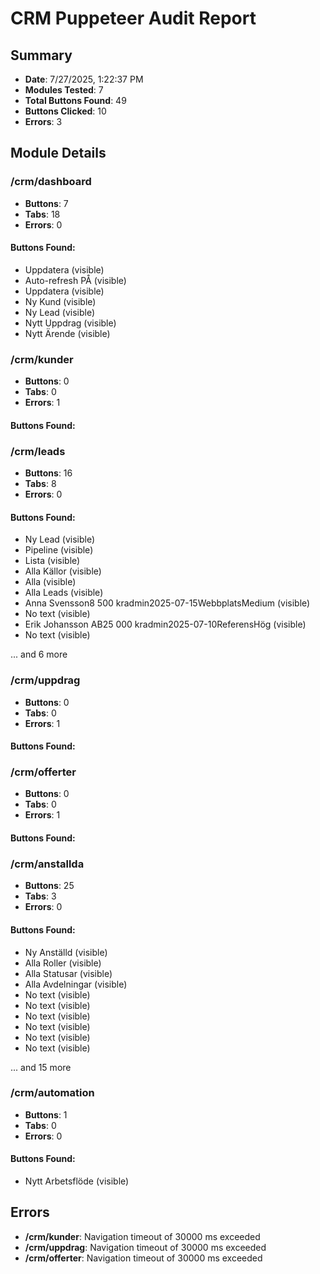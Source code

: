 # CRM Puppeteer Audit Report

## Summary
- **Date**: 7/27/2025, 1:22:37 PM
- **Modules Tested**: 7
- **Total Buttons Found**: 49
- **Buttons Clicked**: 10
- **Errors**: 3

## Module Details


### /crm/dashboard
- **Buttons**: 7
- **Tabs**: 18
- **Errors**: 0

#### Buttons Found:
- Uppdatera (visible)
- Auto-refresh PÅ (visible)
- Uppdatera (visible)
- Ny Kund (visible)
- Ny Lead (visible)
- Nytt Uppdrag (visible)
- Nytt Ärende (visible)


### /crm/kunder
- **Buttons**: 0
- **Tabs**: 0
- **Errors**: 1

#### Buttons Found:



### /crm/leads
- **Buttons**: 16
- **Tabs**: 8
- **Errors**: 0

#### Buttons Found:
- Ny Lead (visible)
- Pipeline (visible)
- Lista (visible)
- Alla Källor (visible)
- Alla (visible)
- Alla Leads (visible)
- Anna Svensson8 500 kradmin2025-07-15WebbplatsMedium (visible)
- No text (visible)
- Erik Johansson AB25 000 kradmin2025-07-10ReferensHög (visible)
- No text (visible)

... and 6 more

### /crm/uppdrag
- **Buttons**: 0
- **Tabs**: 0
- **Errors**: 1

#### Buttons Found:



### /crm/offerter
- **Buttons**: 0
- **Tabs**: 0
- **Errors**: 1

#### Buttons Found:



### /crm/anstallda
- **Buttons**: 25
- **Tabs**: 3
- **Errors**: 0

#### Buttons Found:
- Ny Anställd (visible)
- Alla Roller (visible)
- Alla Statusar (visible)
- Alla Avdelningar (visible)
- No text (visible)
- No text (visible)
- No text (visible)
- No text (visible)
- No text (visible)
- No text (visible)

... and 15 more

### /crm/automation
- **Buttons**: 1
- **Tabs**: 0
- **Errors**: 0

#### Buttons Found:
- Nytt Arbetsflöde (visible)



## Errors
- **/crm/kunder**: Navigation timeout of 30000 ms exceeded
- **/crm/uppdrag**: Navigation timeout of 30000 ms exceeded
- **/crm/offerter**: Navigation timeout of 30000 ms exceeded
